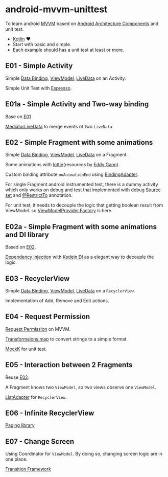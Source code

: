 # android-mvvm-unittest
To learn android [MVVM](https://en.wikipedia.org/wiki/Model%E2%80%93view%E2%80%93viewmodel) based on [Android Architecture Components](https://developer.android.com/topic/libraries/architecture/) and unit test.

- [Kotlin](https://kotlinlang.org/) :heart:
- Start with basic and simple.
- Each example should has a unit test at least or more.


## E01 - Simple Activity

Simple [Data Binding](https://developer.android.com/topic/libraries/data-binding/),
[ViewModel](https://developer.android.com/topic/libraries/architecture/viewmodel),
[LiveData](https://developer.android.com/topic/libraries/architecture/livedata) on an Activity.

Simple Unit Test with [Espresso](https://developer.android.com/training/testing/espresso/).

## E01a - Simple Activity and Two-way binding

Base on [E01](#e01---simple-activity)

[MediatorLiveData](https://developer.android.com/reference/android/arch/lifecycle/MediatorLiveData) to merge events of two `LiveData`

## E02 - Simple Fragment with some animations

Simple [Data Binding](https://developer.android.com/topic/libraries/data-binding/),
[ViewModel](https://developer.android.com/topic/libraries/architecture/viewmodel),
[LiveData](https://developer.android.com/topic/libraries/architecture/livedata) on a Fragment.

Some animations with [lottie](http://airbnb.io/lottie/)(resources by [Eddy Gann](https://www.lottiefiles.com/ed117)).

Custom binding attribute `onAnimationEnd` using
[BindingAdapter](https://developer.android.com/topic/libraries/data-binding/binding-adapters#custom-logic).

For single Fragment android instrumented test,
there is a dummy activity which only works on debug and test that implemented with
debug [Source set](https://developer.android.com/studio/build/build-variants#sourcesets) and
[@RestrictTo](https://developer.android.com/reference/android/support/annotation/RestrictTo) annotation.

For unit test, it needs to decouple the logic that getting boolean result from ViewModel.
so [ViewModelProvider.Factory](https://developer.android.com/reference/android/arch/lifecycle/ViewModelProvider.Factory) is here.


## E02a - Simple Fragment with some animations and DI library

Based on [E02](#e02---simple-fragment-with-some-animations).

[Dependency Injection](https://en.wikipedia.org/wiki/Dependency_injection) with [Kodein DI](http://kodein.org/Kodein-DI/) as a elegant way to decouple the logic.


## E03 - RecyclerView

Simple [Data Binding](https://developer.android.com/topic/libraries/data-binding/),
[ViewModel](https://developer.android.com/topic/libraries/architecture/viewmodel),
[LiveData](https://developer.android.com/topic/libraries/architecture/livedata) on a `RecyclerView`.

Implementation of Add, Remove and Edit actions.

## E04 - Request Permission

[Request Permission](https://developer.android.com/training/permissions/requesting) on MVVM.

[Transformaions.map](https://developer.android.com/topic/libraries/architecture/livedata?hl=ko#transform_livedata) to convert strings to a simple format.

[MockK](http://mockk.io/) for unit test.

## E05 - Interaction between 2 Fragments

Reuse [E02](#e02---simple-fragment-with-some-animations).

A Fragment knows two `ViewModel`, so two views observe one `ViewModel`.

[ListAdapter](https://developer.android.com/reference/android/support/v7/recyclerview/extensions/ListAdapter) for `RecyclerView`.

## E06 - Infinite RecyclerView

[Paging library](https://developer.android.com/topic/libraries/architecture/paging/)

## E07 - Change Screen

Using Coordinator for `ViewModel`. By doing so, changing screen logic are in one place.

[Transition Framework](https://developer.android.com/training/transitions/start-activity)